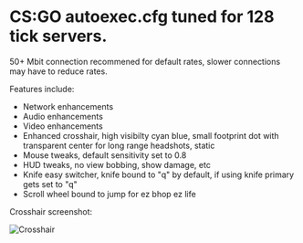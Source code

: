 # CS:GO autoexec.cfg tuned for 128 tick servers.

50+ Mbit connection recommened for default rates, slower connections may have to reduce rates.

Features include:
 * Network enhancements
 * Audio enhancements
 * Video enhancements 
 * Enhanced crosshair, high visibilty cyan blue, small footprint dot with transparent center for long range headshots, static
 * Mouse tweaks, default sensitivity set to 0.8
 * HUD tweaks, no view bobbing, show damage, etc
 * Knife easy switcher, knife bound to "q" by default, if using knife primary gets set to "q"
 * Scroll wheel bound to jump for ez bhop ez life

Crosshair screenshot:

![Crosshair](https://wyha.gg/images/crosshair_regular.jpg "Crosshair")
